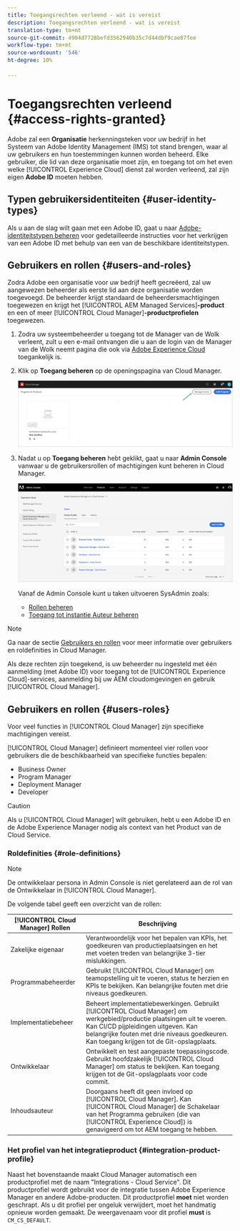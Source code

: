 ```yaml
---
title: Toegangsrechten verleend - wat is vereist
description: Toegangsrechten verleend - wat is vereist
translation-type: tm+mt
source-git-commit: 4904d7728befd3562940b35c7d44dbf9cae87fee
workflow-type: tm+mt
source-wordcount: '546'
ht-degree: 10%

---
```



# Toegangsrechten verleend {#access-rights-granted}

Adobe zal een **Organisatie** herkenningsteken voor uw bedrijf in het Systeem van Adobe Identity Management (IMS) tot stand brengen, waar al uw gebruikers en hun toestemmingen kunnen worden beheerd. Elke gebruiker, die lid van deze organisatie moet zijn, en toegang tot om het even welke [!UICONTROL Experience Cloud] dienst zal worden verleend, zal zijn eigen **Adobe ID** moeten hebben.

## Typen gebruikersidentiteiten {#user-identity-types}

Als u aan de slag wilt gaan met een Adobe ID, gaat u naar [Adobe-identiteitstypen beheren](https://helpx.adobe.com/enterprise/using/identity.html) voor gedetailleerde instructies voor het verkrijgen van een Adobe ID met behulp van een van de beschikbare identiteitstypen.

## Gebruikers en rollen {#users-and-roles}

Zodra Adobe een organisatie voor uw bedrijf heeft gecreëerd, zal uw aangewezen beheerder als eerste lid aan deze organisatie worden toegevoegd. De beheerder krijgt standaard de beheerdersmachtigingen toegewezen en krijgt het [!UICONTROL AEM Managed Services]**-product** en een of meer [!UICONTROL Cloud Manager]**-productprofielen** toegewezen.

1. Zodra uw systeembeheerder u toegang tot de Manager van de Wolk verleent, zult u een e-mail ontvangen die u aan de login van de Manager van de Wolk neemt pagina die ook via [Adobe Experience Cloud](https://my.cloudmanager.adobe.com/) toegankelijk is.

1. Klik op **Toegang beheren** op de openingspagina van Cloud Manager.

   ![](/help/onboarding/getting-access-to-aem-in-cloud/assets/sys-admin5.png)

1. Nadat u op **Toegang beheren** hebt geklikt, gaat u naar **Admin Console** vanwaar u de gebruikersrollen of machtigingen kunt beheren in Cloud Manager.

   ![](/help/onboarding/getting-access-to-aem-in-cloud/assets/sys-admin1.png)

   Vanaf de Admin Console kunt u taken uitvoeren SysAdmin zoals:
   * [Rollen beheren](https://experienceleague.adobe.com/docs/experience-manager-cloud-service/onboarding/getting-access/navigation.html?lang=en#manage-roles)
   * [Toegang tot instantie Auteur beheren](https://experienceleague.adobe.com/docs/experience-manager-cloud-service/onboarding/getting-access/navigation.html?lang=en#manage-access-aem)

>[!NOTE]
>Ga naar de sectie [Gebruikers en rollen](#users-roles) voor meer informatie over gebruikers en roldefinities in Cloud Manager.

Als deze rechten zijn toegekend, is uw beheerder nu ingesteld met één aanmelding (met Adobe ID) voor toegang tot de [!UICONTROL Experience Cloud]-services, aanmelding bij uw AEM cloudomgevingen en gebruik [!UICONTROL Cloud Manager].

## Gebruikers en rollen {#users-roles}

Voor veel functies in [!UICONTROL Cloud Manager] zijn specifieke machtigingen vereist.

[!UICONTROL Cloud Manager] definieert momenteel vier rollen voor gebruikers die de beschikbaarheid van specifieke functies bepalen:

* Business Owner
* Program Manager
* Deployment Manager
* Developer

>[!CAUTION]
>
>Als u [!UICONTROL Cloud Manager] wilt gebruiken, hebt u een Adobe ID en de Adobe Experience Manager nodig als context van het Product van de Cloud Service.

### Roldefinities {#role-definitions}

>[!NOTE]
>
>De ontwikkelaar persona in Admin Console is niet gerelateerd aan de rol van de Ontwikkelaar in [!UICONTROL Cloud Manager].

De volgende tabel geeft een overzicht van de rollen:

| [!UICONTROL Cloud Manager] Rollen | Beschrijving |
|--- |--- |
| Zakelijke eigenaar | Verantwoordelijk voor het bepalen van KPIs, het goedkeuren van productieplaatsingen en het met voeten treden van belangrijke 3-tier mislukkingen. |
| Programmabeheerder | Gebruikt [!UICONTROL Cloud Manager] om teamopstelling uit te voeren, status te herzien en KPIs te bekijken. Kan belangrijke fouten met drie niveaus goedkeuren. |
| Implementatiebeheer | Beheert implementatiebewerkingen. Gebruikt [!UICONTROL Cloud Manager] om werkgebied/productie plaatsingen uit te voeren. Kan CI/CD pijpleidingen uitgeven. Kan belangrijke fouten met drie niveaus goedkeuren. Kan toegang krijgen tot de Git-opslagplaats. |
| Ontwikkelaar | Ontwikkelt en test aangepaste toepassingscode. Gebruikt hoofdzakelijk [!UICONTROL Cloud Manager] om status te bekijken. Kan toegang krijgen tot de Git-opslagplaats voor code commit. |
| Inhoudsauteur | Doorgaans heeft dit geen invloed op [!UICONTROL Cloud Manager]. Kan [!UICONTROL Cloud Manager] de Schakelaar van het Programma gebruiken (die van [!UICONTROL Experience Cloud]) is genavigeerd om tot AEM toegang te hebben. |

### Het profiel van het integratieproduct {#integration-product-profile}

Naast het bovenstaande maakt Cloud Manager automatisch een productprofiel met de naam &quot;Integrations - Cloud Service&quot;. Dit productprofiel wordt gebruikt voor de integratie tussen Adobe Experience Manager en andere Adobe-producten. Dit productprofiel **moet** niet worden geschrapt. Als u dit profiel per ongeluk verwijdert, moet het handmatig opnieuw worden gemaakt. De weergavenaam voor dit profiel **must** is `CM_CS_DEFAULT`.

